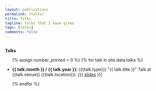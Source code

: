 ```yaml
---
layout: publications
permalink: /talks/
title: Talks
tagline: Talks that I have given
tags: [talks]
comments: false
---
```


<h4 style="margin-bottom:0px;padding-top:10px;">Talks</h4>
<ul class="talks_list">

{% assign number_printed = 0 %}
{% for talk in site.data.talks %}

<li><p>
<b>{{ talk.month }} / {{ talk.year }}:</b> ({{talk.type}}) "{{ talk.title }}"
Talk at {{talk.venue}} ({{talk.location}}). [{{ <a href="/docs/slides/{{ talk.slides }}" target="_blank">slides</a> }}]
</p>
</li>

{% endfor %}

</ul>
